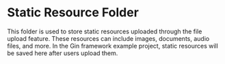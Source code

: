 # Static Resource Folder

This folder is used to store static resources uploaded through the file upload feature. These resources can include images, documents, audio files, and more. In the Gin framework example project, static resources will be saved here after users upload them.